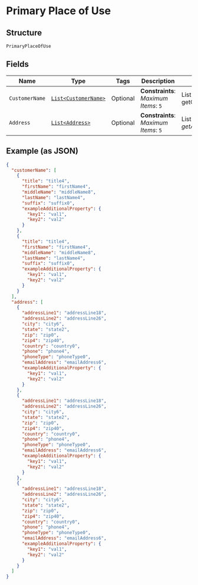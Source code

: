 
# Primary Place of Use

## Structure

`PrimaryPlaceOfUse`

## Fields

| Name | Type | Tags | Description | Getter | Setter |
|  --- | --- | --- | --- | --- | --- |
| `CustomerName` | [`List<CustomerName>`](../../doc/models/customer-name.md) | Optional | **Constraints**: *Maximum Items*: `5` | List<CustomerName> getCustomerName() | setCustomerName(List<CustomerName> customerName) |
| `Address` | [`List<Address>`](../../doc/models/address.md) | Optional | **Constraints**: *Maximum Items*: `5` | List<Address> getAddress() | setAddress(List<Address> address) |

## Example (as JSON)

```json
{
  "customerName": [
    {
      "title": "title4",
      "firstName": "firstName4",
      "middleName": "middleName8",
      "lastName": "lastName4",
      "suffix": "suffix0",
      "exampleAdditionalProperty": {
        "key1": "val1",
        "key2": "val2"
      }
    },
    {
      "title": "title4",
      "firstName": "firstName4",
      "middleName": "middleName8",
      "lastName": "lastName4",
      "suffix": "suffix0",
      "exampleAdditionalProperty": {
        "key1": "val1",
        "key2": "val2"
      }
    }
  ],
  "address": [
    {
      "addressLine1": "addressLine18",
      "addressLine2": "addressLine26",
      "city": "city6",
      "state": "state2",
      "zip": "zip0",
      "zip4": "zip40",
      "country": "country0",
      "phone": "phone4",
      "phoneType": "phoneType0",
      "emailAddress": "emailAddress6",
      "exampleAdditionalProperty": {
        "key1": "val1",
        "key2": "val2"
      }
    },
    {
      "addressLine1": "addressLine18",
      "addressLine2": "addressLine26",
      "city": "city6",
      "state": "state2",
      "zip": "zip0",
      "zip4": "zip40",
      "country": "country0",
      "phone": "phone4",
      "phoneType": "phoneType0",
      "emailAddress": "emailAddress6",
      "exampleAdditionalProperty": {
        "key1": "val1",
        "key2": "val2"
      }
    },
    {
      "addressLine1": "addressLine18",
      "addressLine2": "addressLine26",
      "city": "city6",
      "state": "state2",
      "zip": "zip0",
      "zip4": "zip40",
      "country": "country0",
      "phone": "phone4",
      "phoneType": "phoneType0",
      "emailAddress": "emailAddress6",
      "exampleAdditionalProperty": {
        "key1": "val1",
        "key2": "val2"
      }
    }
  ]
}
```

